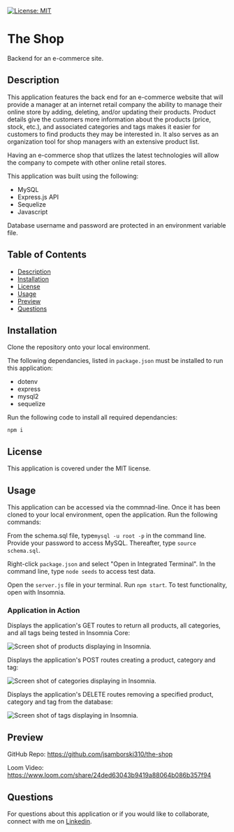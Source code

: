   [![License: MIT](https://img.shields.io/badge/License-MIT-yellow.svg)](https://opensource.org/licenses/MIT)
  
# The Shop

Backend for an e-commerce site.

## Description

This application features the back end for an e-commerce website that will provide a manager at an internet retail company the ability to manage their online store by adding, deleting, and/or updating their products. Product details give the customers more information about the products (price, stock, etc.), and associated categories and tags makes it easier for customers to find products they may be interested in. It also serves as an organization tool for shop managers with an extensive product list. 

Having an e-commerce shop that utlizes the latest technologies will allow the company to compete with other online retail stores.   

This application was built using the following:

* MySQL
* Express.js API
* Sequelize
* Javascript

Database username and password are protected in an environment variable file. 


## Table of Contents

  * [Description](#description)
  * [Installation](#installation)
  * [License](#license)
  * [Usage](#usage)
  * [Preview](#preview)
  * [Questions](#questions)

## Installation

Clone the repository onto your local environment. 

The following dependancies, listed in `package.json` must be installed to run this application: 

* dotenv
* express
* mysql2
* sequelize


Run the following code to install all required dependancies: 

`npm i` 


## License

This application is covered under the MIT license.

## Usage

This application can be accessed via the commnad-line. Once it has been cloned to your local environment, open the application. Run the following commands:

From the schema.sql file, type`mysql -u root -p` in the command line. Provide your password to access MySQL. Thereafter, type `source schema.sql`. 

Right-click `package.json` and select "Open in Integrated Terminal". In the command line, type `node seeds` to access test data. 

Open the `server.js` file in your terminal. Run `npm start`. To test functionality, open with Insomnia. 


### Application in Action


Displays the application's GET routes to return all products, all categories, and all tags being tested in Insomnia Core:

![Screen shot of products displaying in Insomnia.](/Assets/GET-routes.gif)

Displays the application's POST routes creating a product, category and tag:

![Screen shot of categories displaying in Insomnia.](/Assets/CREATE-routes.gif)

Displays the application's DELETE routes removing a specified product, category and tag from the database:

![Screen shot of tags displaying in Insomnia.](/Assets/DELETE-routes.gif)


## Preview

GitHub Repo: https://github.com/jsamborski310/the-shop

Loom Video: https://www.loom.com/share/24ded63043b9419a88064b086b357f94


## Questions

For questions about this application or if you would like to collaborate, connect with me on <a href="https://www.linkedin.com/in/juanita-samborski/" target="_blank">Linkedin</a>.

